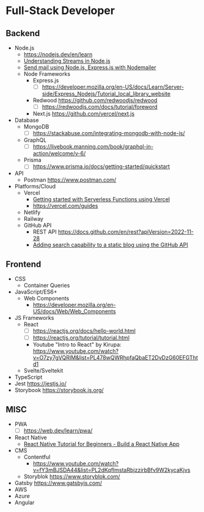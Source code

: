 # Full-Stack Developer

## Backend
- Node.js
    - https://nodejs.dev/en/learn 
    - [Understanding Streams in Node.js](https://nodesource.com/blog/understanding-streams-in-nodejs/)
    - [Send mail using Node.js, Express.js with Nodemailer](https://medium.com/coox-tech/send-mail-using-node-js-express-js-with-nodemailer-93f4d62c83ee)
  - Node Frameworks
    - Express.js
      - [ ] https://developer.mozilla.org/en-US/docs/Learn/Server-side/Express_Nodejs/Tutorial_local_library_website 
    - Redwood https://github.com/redwoodjs/redwood
      - [ ] https://redwoodjs.com/docs/tutorial/foreword 
    - Next.js https://github.com/vercel/next.js
- Database
  - MongoDB
    - [ ] https://stackabuse.com/integrating-mongodb-with-node-js/
  - GraphQL
    - [ ] https://livebook.manning.com/book/graphql-in-action/welcome/v-6/ 
  - Prisma
    - [ ] https://www.prisma.io/docs/getting-started/quickstart
- API
  - Postman https://www.postman.com/
- Platforms/Cloud
  - Vercel
    - [Getting started with Serverless Functions using Vercel](https://dev.to/this-is-learning/getting-started-with-serverless-functions-using-vercel-i-52o7)
    - https://vercel.com/guides
  - Netlify
  - Railway
  - GitHub API
    - REST API https://docs.github.com/en/rest?apiVersion=2022-11-28
    - [Adding search capability to a static blog using the GitHub API](https://www.codejam.info/2021/07/search-static-blog-github-api.html)

## Frontend
- CSS
  - Container Queries
- JavaScript/ES6+
  - Web Components
    - https://developer.mozilla.org/en-US/docs/Web/Web_Components 
- JS Frameworks
  - React
    - [ ] https://reactjs.org/docs/hello-world.html
    - [ ] https://reactjs.org/tutorial/tutorial.html
    - Youtube "Intro to React" by Kirupa: https://www.youtube.com/watch?v=O7zy7gVQRIM&list=PL478wQWRhpfaQbaET2DvDzG60EFGThtd1
  - Svelte/Sveltekit
- TypeScript
- Jest https://jestjs.io/
- Storybook https://storybook.js.org/

## MISC
- PWA
  - [ ] https://web.dev/learn/pwa/ 
- React Native
    - [React Native Tutorial for Beginners - Build a React Native App](https://www.youtube.com/watch?v=0-S5a0eXPoc)
- CMS
  - Contentful 
    - https://www.youtube.com/watch?v=fY3mBJSDA44&list=PL2dKqfImstaRbjzzirbBfv9W2kycaKjvs
  - Storyblok https://www.storyblok.com/
- Gatsby https://www.gatsbyjs.com/
- AWS
- Azure
- Angular
